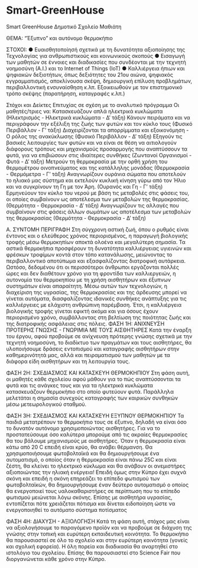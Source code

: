 # Smart-GreenHouse
Smart GreenHouse
Δημοτικό Σχολείο Μαθιάτη

ΘΕΜΑ:
“Έξυπνo” και αυτόνομο θερμοκήπιο

ΣΤΟΧΟΙ:
●      Ευαισθητοποίησή σχετικά με τη δυνατότητα αξιοποίησης της Τεχνολογίας για ανθρωπιστικούς και κοινωνικούς σκοπούς
●      Εισαγωγή των μαθητών σε έννοιες και διαδικασίες που συνδέονται με την τεχνητή νοημοσύνη (Α.Ι.) και το Internet of Things (IoT)
●      Καλλιέργεια ήπιων και ψηφιακών δεξιοτήτων, όπως δεξιότητες του 21ου αιώνα, ψηφιακός εγγραμματισμός, αποκλίνουσα σκέψη, δημιουργική επίλυση προβλημάτων, περιβαλλοντική ενσυναίσθηση κ.λπ.
Εξοικειωθούν με τον επιστημονικό τρόπο σκέψης (παρατήρηση, καταγραφές κ.λπ.)

Στόχοι και Δείκτες Επιτυχίας σε σχέση με το αναλυτικό πρόγραμμα
Οι μαθητές/τριες να: 
Κατασκευάζουν απλά ηλεκτρικά κυκλώματα  (Ηλεκτρισμός - Ηλεκτρικά κυκλώματα - Δ’ τάξη)
Κάνουν πειράματα και να περιγράφουν την εξέλιξη της ζωής των φυτών και τον κύκλο τους (Φυσικό Περιβάλλον - Γ’ τάξη)
Διαχειρίζονται τα απορρίμματα και εξοικονόμηση - Ο ρόλος της ανακύκλωσης (Φυσικό Περιβάλλον - Δ’ τάξη)
Εξηγούν τις βασικές λειτουργίες των φυτών και να είναι σε θέση να αιτιολογούν διάφορους τρόπους και μηχανισμούς προσαρμογής που αναπτύσσουν τα φυτά, για να επιβιώσουν στις ιδιαίτερες συνθήκες (Ζωντανοί Οργανισμοί - Φυτά - Δ’ τάξη)
Μετρούν τη θερμοκρασία με την ορθή χρήση του θερμομέτρου οινοπνεύματος και της κατάλληλης μονάδας (Θερμοκρασία - Θερμόμετρα - Γ’ τάξη)
Αναγνωρίζουν ουράνια σώματα που αποτελούν το ηλιακό μας σύστημα και εκτελούν κυκλική κίνηση γύρω από τον Ήλιο και να συγκρίνουν τη Γη με τον Άρη. (Ουρανός και Γη - Γ’ τάξη)
Ερμηνεύουν τον κύκλο του νερού με βάση τις μεταβολές στις φάσεις του, οι οποίες συμβαίνουν ως αποτέλεσμα των μεταβολών της θερμοκρασίας. (Θερμότητα - Θερμοκρασία - Δ’ τάξη)
Αναγνωρίζουν τις αλλαγές που συμβαίνουν στις φάσεις άλλων σωμάτων ως αποτέλεσμα των μεταβολών της θερμοκρασίας (Θερμότητα - Θερμοκρασία - Δ’ τάξη)

Α. ΣΥΝΤΟΜΗ ΠΕΡΙΓΡΑΦΗ
Στη σύγχρονη αστική ζωή, όπου ο ρυθμός είναι έντονος και ο ελεύθερος χρόνος περιορισμένος, η παραγωγή βιολογικής τροφής μέσω θερμοκηπίων αποκτά ολοένα και μεγαλύτερη σημασία. Τα αστικά θερμοκήπια προσφέρουν τη δυνατότητα καλλιέργειας υγιεινών και φρέσκων τροφίμων κοντά στον τόπο κατανάλωσης, μειώνοντας το περιβαλλοντικό αποτύπωμα και εξασφαλίζοντας διατροφική αυτάρκεια. Ωστόσο, δεδομένου ότι οι περισσότεροι άνθρωποι εργάζονται πολλές ώρες και δεν διαθέτουν χρόνο για τη φροντίδα των καλλιεργειών, η αυτονομία του θερμοκηπίου με τη χρήση αισθητήρων και έξυπνων συστημάτων είναι απαραίτητη. Μέσω αυτών των τεχνολογιών, η διαχείριση της υγρασίας, της θερμοκρασίας και της άρδευσης μπορεί να γίνεται αυτόματα, διασφαλίζοντας ιδανικές συνθήκες ανάπτυξης για τις καλλιέργειες με ελάχιστη ανθρώπινη παρέμβαση. Έτσι, η καλλιέργεια βιολογικής τροφής γίνεται εφικτή ακόμα και για όσους έχουν περιορισμένο χρόνο, συμβάλλοντας στη βελτίωση της ποιότητας ζωής και της διατροφικής ασφάλειας στις πόλεις.
ΦΑΣΗ 1Η: ΑΝΙΧΝΕΥΣΗ ΠΡΟΤΕΡΗΣ ΓΝΩΣΗΣ - ΓΝΩΡΙΜΙΑ ΜΕ ΤΟΥΣ ΑΙΣΘΗΤΗΡΕΣ
Κατά την έναρξη του έργου, αφού προβούμε σε ανίχνευση πρότερης γνώσης σχετικά με την τεχνητή νοημοσύνη, το διαδίκτυο των πραγμάτων και τους αισθητήρες, θα υλοποιήσουμε δράσεις εντοπισμού και καταγραφής αισθητήρων στην καθημερινότητά μας, αλλά και πειραματισμού των μαθητών με τα διάφορα είδη αισθητήρων και τη λειτουργία τους.

ΦΑΣΗ 2Η: ΣΧΕΔΙΑΣΜΟΣ ΚΑΙ ΚΑΤΑΣΚΕΥΗ ΘΕΡΜΟΚΗΠΙΟΥ
Στη φάση αυτή, οι μαθητές κάθε σχολείου αφού μάθουν για το πώς αναπτύσσονται τα φυτά και τις ανάγκες τους και για τα ηλεκτρικά κυκλώματα κατασκευάζουν θερμοκήπιο στο οποίο φυτεύουν φυτά. Παράλληλα μελετάται η σημασία συνεχούς καταγραφής των καιρικών συνθηκών μέσω μετεωρολογικού σταθμού.

ΦΑΣΗ 3Η: ΣΧΕΔΙΑΣΜΟΣ ΚΑΙ ΚΑΤΑΣΚΕΥΗ ΕΞΥΠΝΟΥ ΘΕΡΜΟΚΗΠΙΟΥ
Τα παιδιά μετατρέπουν το θερμοκήπιο τους σε έξυπνο, δηλαδή να είναι όσο το δυνατόν αυτόνομο χρησιμοποιώντας αισθητήρες. 
Για να το προστατεύσουμε όσο καλύτερα μπορούμε από τις ακραίες θερμοκρασίες θα του βάλουμε μηχανισμούς με αισθητήρες. 
Όταν η θερμοκρασία είναι κάτω από 20 C επειδή είναι κρύο, θα ανάβει θέρμανση.
Θα χρησιμοποιήσουμε φωτοβολταϊκά και θα δημιουργήσουμε ένα αυτοματισμό, ο οποίος όταν η θερμοκρασία είναι πάνω 25C και είναι ζέστη, θα κλείνει το  ηλεκτρικό κύκλωμα  και θα ανάβουν οι ανεμιστήρες αξιοποιώντας την ηλιακή ενέργεια! 
Επειδή όμως στην Κύπρο έχει συχνά  σκόνη και επειδή η σκόνη επηρεάζει το επίπεδο φωτισμού των φωτοβολταϊκών, θα δημιουργήσουμε  έναν δεύτερο αυτοματισμό ο οποίος θα ενεργοποιεί τους υαλοκαθαριστήρες σε περίπτωση που το επίπεδο φωτισμού μειώνεται λόγω σκόνης. 
Επίσης με αισθητήρα υγρασίας, εντοπίζεται πότε χρειάζεται πότισμα και δίνεται ειδοποίηση ώστε να ενεργοποιηθεί το αυτόματο σύστημα ποτίσματος

ΦΑΣΗ 4Η: ΔΙΑΧΥΣΗ - ΑΞΙΟΛΟΓΗΣΗ
Κατά τη φάση αυτή, στόχος μας είναι να αξιολογήσουμε το παραγόμενο προϊόν και να προβούμε σε διάχυση της γνώσης στην τοπική και ευρύτερη εκπαιδευτική κοινότητα.
Το θερμοκήπιο θα παρουσιαστεί σε όλο το σχολείο και στην ευρύτερη κοινότητα (γονείς και σχολική εφορεία). Η όλη πορεία και διαδικασία θα αναρτηθεί στο ιστολόγιο του σχολείου. Επίσης θα παρουσιαστεί στο Science Fair που διοργανώνεται κάθε χρόνο στην Κύπρο.
